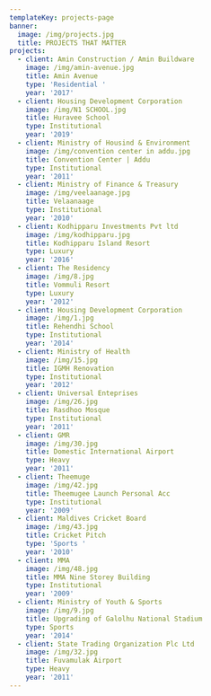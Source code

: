 ```yaml
---
templateKey: projects-page
banner:
  image: /img/projects.jpg
  title: PROJECTS THAT MATTER
projects:
  - client: Amin Construction / Amin Buildware
    image: /img/amin-avenue.jpg
    title: Amin Avenue
    type: 'Residential '
    year: '2017'
  - client: Housing Development Corporation
    image: /img/N1 SCHOOL.jpg
    title: Huravee School
    type: Institutional
    year: '2019'
  - client: Ministry of Housind & Environment
    image: /img/convention center in addu.jpg
    title: Convention Center | Addu
    type: Institutional
    year: '2011'
  - client: Ministry of Finance & Treasury
    image: /img/veelaanage.jpg
    title: Velaanaage
    type: Institutional
    year: '2010'
  - client: Kodhipparu Investments Pvt ltd
    image: /img/kodhipparu.jpg
    title: Kodhipparu Island Resort
    type: Luxury
    year: '2016'
  - client: The Residency
    image: /img/8.jpg
    title: Vommuli Resort
    type: Luxury
    year: '2012'
  - client: Housing Development Corporation
    image: /img/1.jpg
    title: Rehendhi School
    type: Institutional
    year: '2014'
  - client: Ministry of Health
    image: /img/15.jpg
    title: IGMH Renovation
    type: Institutional
    year: '2012'
  - client: Universal Enteprises
    image: /img/26.jpg
    title: Rasdhoo Mosque
    type: Institutional
    year: '2011'
  - client: GMR
    image: /img/30.jpg
    title: Domestic International Airport
    type: Heavy
    year: '2011'
  - client: Theemuge
    image: /img/42.jpg
    title: Theemugee Launch Personal Acc
    type: Institutional
    year: '2009'
  - client: Maldives Cricket Board
    image: /img/43.jpg
    title: Cricket Pitch
    type: 'Sports '
    year: '2010'
  - client: MMA
    image: /img/48.jpg
    title: MMA Nine Storey Building
    type: Institutional
    year: '2009'
  - client: Ministry of Youth & Sports
    image: /img/9.jpg
    title: Upgrading of Galolhu National Stadium
    type: Sports
    year: '2014'
  - client: State Trading Organization Plc Ltd
    image: /img/32.jpg
    title: Fuvamulak Airport
    type: Heavy
    year: '2011'
---
```


